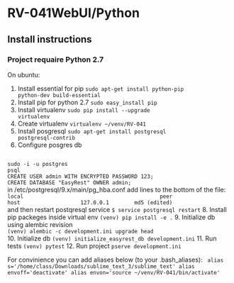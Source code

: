 # RV-041WebUI/Python

## Install instructions
### Project requaire Python 2.7
On ubuntu:
1. Install essential for pip
<code>sudo apt-get install python-pip python-dev build-essential</code>
2. Install pip for python 2.7
<code>sudo easy_install pip</code>
3. Install virtualenv
<code>sudo pip install --upgrade virtualenv</code>
4. Create virtualenv
<code>virtualenv ~/venv/RV-041</code>
6. Install posgresql
<code>sudo apt-get install postgresql postgresql-contrib</code>
7. Configure posgres db 
<code>
sudo -i -u postgres
psql
CREATE USER admin WITH ENCRYPTED PASSWORD 123;
CREATE DATABASE "EasyRest" OWNER admin;
</code>
in /etc/postgresql/9.x/main/pg_hba.conf add lines to the bottom of the file:
<code>
local   <dbname>    <usrname>                                    peer
host    <dbname>   <usrname>            127.0.0.1        md5 (edited) 
</code>
and then restart postqresql service
<code>$ service postgresql restart</code>
8. Install pip packeges inside virtual env
<code>(venv) pip install -e .</code>
9. Initialize db using alembic revision
<code>
(venv) alembic -c development.ini upgrade head
</code>
10. Initialize db
<code>(venv) initialize_easyrest_db development.ini</code>
11. Run tests
<code>(venv) pytest</code>
12. Run project
<code>pserve development.ini</code>

For convinience you can add aliases below (to your .bash_aliases):
<code>
alias s='/home/class/Downloads/sublime_text_3/sublime_text'
alias envoff='deactivate'
alias envon='source ~/venv/RV-041/bin/activate'
</code>
